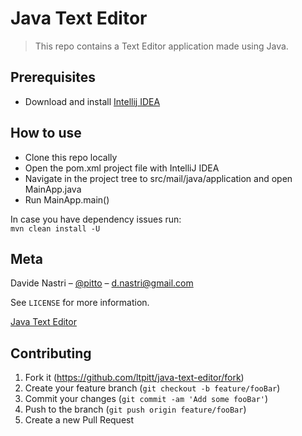 # Java Text Editor
> This repo contains a Text Editor application made using Java.

## Prerequisites

- Download and install [Intellij IDEA](https://www.jetbrains.com/idea/download)

## How to use

- Clone this repo locally
- Open the pom.xml project file with IntelliJ IDEA
- Navigate in the project tree to src/mail/java/application and open MainApp.java
- Run MainApp.main()

In case you have dependency issues run:  
```mvn clean install -U```  

## Meta

Davide Nastri – [@pitto](https://twitter.com/pitto) – d.nastri@gmail.com

See ``LICENSE`` for more information.

[Java Text Editor](https://github.com/ltpitt/java-text-editor)

## Contributing

1. Fork it (<https://github.com/ltpitt/java-text-editor/fork>)
2. Create your feature branch (`git checkout -b feature/fooBar`)
3. Commit your changes (`git commit -am 'Add some fooBar'`)
4. Push to the branch (`git push origin feature/fooBar`)
5. Create a new Pull Request
